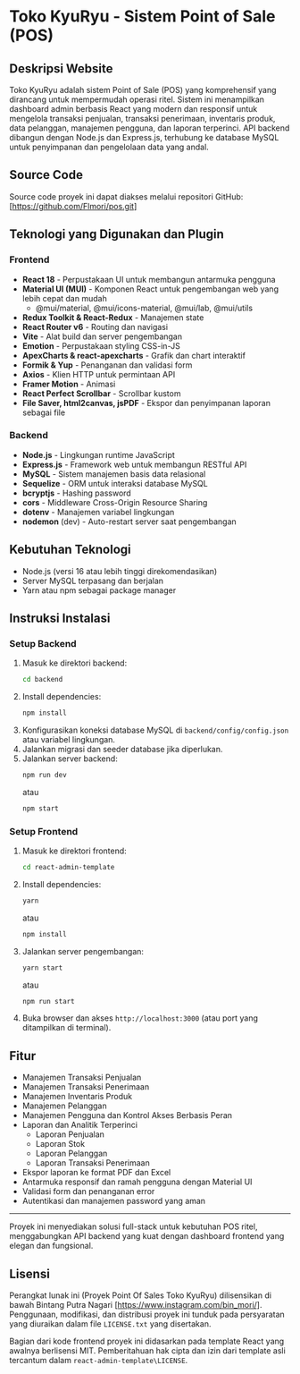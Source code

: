 # Toko KyuRyu - Sistem Point of Sale (POS)

## Deskripsi Website

Toko KyuRyu adalah sistem Point of Sale (POS) yang komprehensif yang dirancang untuk mempermudah operasi ritel. Sistem ini menampilkan dashboard admin berbasis React yang modern dan responsif untuk mengelola transaksi penjualan, transaksi penerimaan, inventaris produk, data pelanggan, manajemen pengguna, dan laporan terperinci. API backend dibangun dengan Node.js dan Express.js, terhubung ke database MySQL untuk penyimpanan dan pengelolaan data yang andal.

## Source Code

Source code proyek ini dapat diakses melalui repositori GitHub: [https://github.com/Flmori/pos.git]

## Teknologi yang Digunakan dan Plugin

### Frontend

- **React 18** - Perpustakaan UI untuk membangun antarmuka pengguna
- **Material UI (MUI)** - Komponen React untuk pengembangan web yang lebih cepat dan mudah
  - @mui/material, @mui/icons-material, @mui/lab, @mui/utils
- **Redux Toolkit & React-Redux** - Manajemen state
- **React Router v6** - Routing dan navigasi
- **Vite** - Alat build dan server pengembangan
- **Emotion** - Perpustakaan styling CSS-in-JS
- **ApexCharts & react-apexcharts** - Grafik dan chart interaktif
- **Formik & Yup** - Penanganan dan validasi form
- **Axios** - Klien HTTP untuk permintaan API
- **Framer Motion** - Animasi
- **React Perfect Scrollbar** - Scrollbar kustom
- **File Saver, html2canvas, jsPDF** - Ekspor dan penyimpanan laporan sebagai file

### Backend

- **Node.js** - Lingkungan runtime JavaScript
- **Express.js** - Framework web untuk membangun RESTful API
- **MySQL** - Sistem manajemen basis data relasional
- **Sequelize** - ORM untuk interaksi database MySQL
- **bcryptjs** - Hashing password
- **cors** - Middleware Cross-Origin Resource Sharing
- **dotenv** - Manajemen variabel lingkungan
- **nodemon** (dev) - Auto-restart server saat pengembangan

## Kebutuhan Teknologi

- Node.js (versi 16 atau lebih tinggi direkomendasikan)
- Server MySQL terpasang dan berjalan
- Yarn atau npm sebagai package manager

## Instruksi Instalasi

### Setup Backend

1. Masuk ke direktori backend:
   ```bash
   cd backend
   ```
2. Install dependencies:
   ```bash
   npm install
   ```
3. Konfigurasikan koneksi database MySQL di `backend/config/config.json` atau variabel lingkungan.
4. Jalankan migrasi dan seeder database jika diperlukan.
5. Jalankan server backend:
   ```bash
   npm run dev
   ```
   atau
   ```bash
   npm start
   ```

### Setup Frontend

1. Masuk ke direktori frontend:
   ```bash
   cd react-admin-template
   ```
2. Install dependencies:
   ```bash
   yarn
   ```
   atau
   ```bash
   npm install
   ```
3. Jalankan server pengembangan:
   ```bash
   yarn start
   ```
   atau
   ```bash
   npm run start
   ```
4. Buka browser dan akses `http://localhost:3000` (atau port yang ditampilkan di terminal).

## Fitur

- Manajemen Transaksi Penjualan
- Manajemen Transaksi Penerimaan
- Manajemen Inventaris Produk
- Manajemen Pelanggan
- Manajemen Pengguna dan Kontrol Akses Berbasis Peran
- Laporan dan Analitik Terperinci
  - Laporan Penjualan
  - Laporan Stok
  - Laporan Pelanggan
  - Laporan Transaksi Penerimaan
- Ekspor laporan ke format PDF dan Excel
- Antarmuka responsif dan ramah pengguna dengan Material UI
- Validasi form dan penanganan error
- Autentikasi dan manajemen password yang aman

---

Proyek ini menyediakan solusi full-stack untuk kebutuhan POS ritel, menggabungkan API backend yang kuat dengan dashboard frontend yang elegan dan fungsional.

## Lisensi

Perangkat lunak ini (Proyek Point Of Sales Toko KyuRyu) dilisensikan di bawah
Bintang Putra Nagari [https://www.instagram.com/bin_mori/].
Penggunaan, modifikasi, dan distribusi proyek ini tunduk pada
persyaratan yang diuraikan dalam file `LICENSE.txt` yang disertakan.

Bagian dari kode frontend proyek ini didasarkan pada template React yang awalnya
berlisensi MIT. Pemberitahuan hak cipta dan izin dari template asli
tercantum dalam `react-admin-template\LICENSE`.
